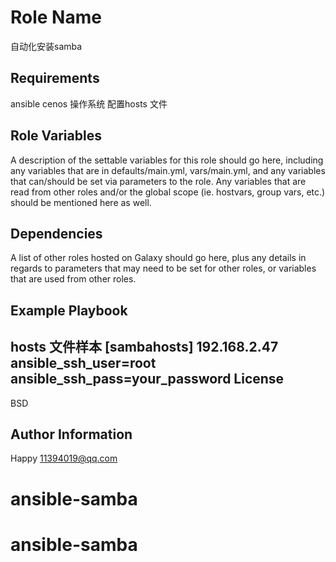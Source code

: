 Role Name
=========

自动化安装samba

Requirements
------------

ansible 
cenos 操作系统
配置hosts 文件


Role Variables
--------------

A description of the settable variables for this role should go here, including any variables that are in defaults/main.yml, vars/main.yml, and any variables that can/should be set via parameters to the role. Any variables that are read from other roles and/or the global scope (ie. hostvars, group vars, etc.) should be mentioned here as well.

Dependencies
------------

A list of other roles hosted on Galaxy should go here, plus any details in regards to parameters that may need to be set for other roles, or variables that are used from other roles.

Example Playbook
----------------

hosts   文件样本
[sambahosts]
    192.168.2.47  ansible_ssh_user=root ansible_ssh_pass=your_password
License
-------

BSD

Author Information
------------------
Happy  11394019@qq.com
# ansible-samba
# ansible-samba
